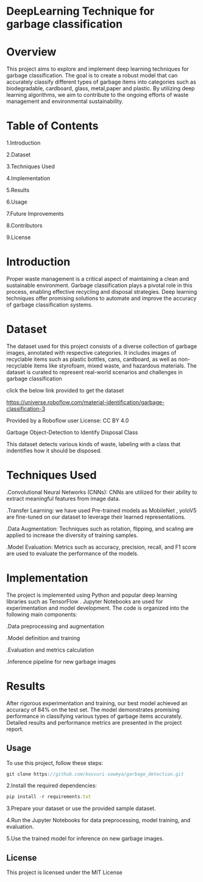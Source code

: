 # DeepLearning Technique for garbage classification
# Overview

This project aims to explore and implement deep learning techniques for garbage classification. The goal is to create a robust model that can accurately classify different types of garbage items into categories such as biodegradable, cardboard, glass, metal,paper and plastic. By utilizing deep learning algorithms, we aim to contribute to the ongoing efforts of waste management and environmental sustainability.

# Table of Contents

1.Introduction 

2.Dataset

3.Techniques Used

4.Implementation

5.Results

6.Usage

7.Future Improvements

8.Contributors

9.License


# Introduction
Proper waste management is a critical aspect of maintaining a clean and sustainable environment. Garbage classification plays a pivotal role in this process, enabling effective recycling and disposal strategies. Deep learning techniques offer promising solutions to automate and improve the accuracy of garbage classification systems.

# Dataset
The dataset used for this project consists of a diverse collection of garbage images, annotated with respective categories. It includes images of recyclable items such as plastic bottles, cans, cardboard, as well as non-recyclable items like styrofoam, mixed waste, and hazardous materials. The dataset is curated to represent real-world scenarios and challenges in garbage classification

click the below link provided to get the dataset


https://universe.roboflow.com/material-identification/garbage-classification-3

Provided by a Roboflow user
License: CC BY 4.0

 Garbage Object-Detection to Identify Disposal Class

This dataset detects various kinds of waste, labeling with a class that indentifies how it should be disposed.
# Techniques Used
.Convolutional Neural Networks (CNNs): CNNs are utilized for their ability to extract meaningful features from image data.

.Transfer Learning: we have  used  Pre-trained models as MobileNet , yoloV5  are fine-tuned on our dataset to leverage their learned representations.

.Data Augmentation: Techniques such as rotation, flipping, and scaling are applied to increase the diversity of training samples.

.Model Evaluation: Metrics such as accuracy, precision, recall, and F1 score are used to evaluate the performance of the models.
# Implementation
The project is implemented using Python and popular deep learning libraries such as TensorFlow . Jupyter Notebooks are used for experimentation and model development. The code is organized into the following main components:

.Data preprocessing and augmentation

.Model definition and training

.Evaluation and metrics calculation

.Inference pipeline for new garbage images

# Results

After rigorous experimentation and training, our best model achieved an accuracy of 84% on the test set. The model demonstrates promising performance in classifying various types of garbage items accurately. Detailed results and performance metrics are presented in the project report.

## Usage
To use this project, follow these steps:

```javascript
git clone https://github.com/kovvuri-sowmya/garbage_detection.git

```
2.Install the required dependencies:
```javascript
pip install -r requirements.txt
```
3.Prepare your dataset or use the provided sample dataset.

4.Run the Jupyter Notebooks for data preprocessing, model training, and evaluation.

5.Use the trained model for inference on new garbage images.

## License

This project is licensed under the MIT License 
